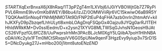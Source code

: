 $START$XqExrBnxaX6jX8hRaq/1T3pPZgT4m1LXVbj6/iJ0iYVBOWjtGb7Z7RyPiPVL6RmmE9lvv0mKb8WEY/B6bu4/IzJZ/0OMWViiRjr6VC15kwiwO6aB9R5YTQQKAwIlSnNsq4YNhMjNMOTAt9D/FNP2tEuP4qFHA7azb0nrIn2htmAtV+kilhJKXFyD9pZbzqefLhhULytl8xmbLOAgDrqFSQpGx4Oajzu9JYQg0arRJ1TEHHhIdWRkKM+Dv0ssIEedm/D+x2ysn21XYVG8MLTWSqGJvhsN1GeosH9JAtCS26VFpzfGL6fCZ8/UuPwprsIrhMn3PAcBLJcM0XgY5LQiibA7poH1HlhNBAoDAiVKc2yIx1FTm0MCtSRxqsiVV6G05pUNw9qenF3HgzEvy9yiup3v7SrD1S5+DNcDyukg27J+mHbo200j1itmt8utoENz$END$